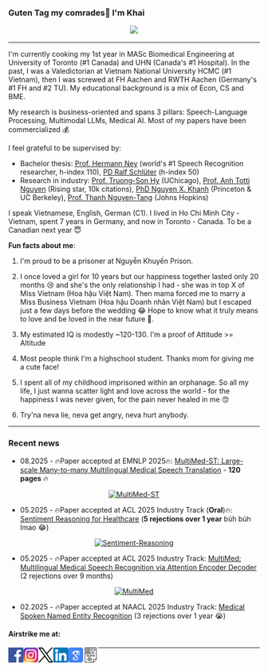 ### Guten Tag my comrades👋 I'm Khai

<p align="center">
  <img src="https://github-readme-stats.vercel.app/api?username=leduckhai&show_icons=true&theme=shadow_red&count_private=true&hide=commits,prs,issues,contribs&hide_rank=true" height="100"/> 
</p>

------------------------

I'm currently cooking my 1st year in MASc Biomedical Engineering at University of Toronto (#1 Canada) and UHN (Canada's #1 Hospital).
In the past, I was a Valedictorian at Vietnam National University HCMC (#1 Vietnam), then I was screwed at FH Aachen and RWTH Aachen (Germany's #1 FH and #2 TU). My educational background is a mix of Econ, CS and BME.

My research is business-oriented and spans 3 pillars: Speech-Language Processing, Multimodal LLMs, Medical AI. Most of my papers have been commercialized :moneybag:

I feel grateful to be supervised by: 

- Bachelor thesis: [Prof. Hermann Ney](https://scholar.google.de/citations?user=6C8rf-0AAAAJ&hl=de) (world's #1 Speech Recognition researcher, h-index 110), [PD Ralf Schlüter](https://scholar.google.de/citations?user=JmuAC9oAAAAJ&hl=de) (h-index 50)
- Research in industry: [Prof. Truong-Son Hy](https://scholar.google.com/citations?user=JiKBo6UAAAAJ&hl=en) (UChicago), [Prof. Anh Totti Nguyen](https://scholar.google.com/citations?user=EQw8d9AAAAAJ&hl=en) (Rising star, 10k citations), [PhD Nguyen X. Khanh](https://scholar.google.com/citations?user=SmqouhIAAAAJ) (Princeton & UC Berkeley), [Prof. Thanh Nguyen-Tang](https://scholar.google.co.kr/citations?user=UrTlMiwAAAAJ&hl=en) (Johns Hopkins)

I speak Vietnamese, English, German (C1). I lived in Ho Chi Minh City - Vietnam, spent 7 years in Germany, and now in Toronto - Canada. To be a Canadian next year :innocent:

**Fun facts about me**:

1. I'm proud to be a prisoner at Nguyễn Khuyến Prison.

2. I once loved a girl for 10 years but our happiness together lasted only 20 months :cry: and she's the only relationship I had - she was in top X of Miss Vietnam (Hoa hậu Việt Nam). Then mama forced me to marry a Miss Business Vietnam (Hoa hậu Doanh nhân Việt Nam) but I escaped just a few days before the wedding :joy: Hope to know what it truly means to love and be loved in the near future :smiling_face_with_three_hearts:.

3. My estimated IQ is modestly ~120-130. I'm a proof of Attitude >= Altitude

4. Most people think I'm a highschool student. Thanks mom for giving me a cute face!

5. I spent all of my childhood imprisoned within an orphanage. So all my life, I just wanna scatter light and love across the world - for the happiness I was never given, for the pain never healed in me :kissing_smiling_eyes:

6. Try'na neva lie, neva get angry, neva hurt anybody.

---------------------
### Recent news
- 08.2025 - 🔥Paper accepted at EMNLP 2025🔥: [MultiMed-ST: Large-scale Many-to-many Multilingual Medical Speech Translation](https://arxiv.org/abs/2504.03546) - **120 pages** 🔥

<p align="center">
  <a href="https://github.com/leduckhai/MultiMed-ST">
    <img height="90" src="https://github-readme-stats.vercel.app/api/pin/?username=leduckhai&repo=MultiMed-ST&theme=rose" alt="MultiMed-ST">
  </a>
</p>

- 05.2025 - 🔥Paper accepted at ACL 2025 Industry Track (**Oral**)🔥: [Sentiment Reasoning for Healthcare](https://arxiv.org/abs/2407.21054) (**5 rejections over 1 year** bủh bủh lmao :joy:)

<p align="center">
  <a href="https://github.com/leduckhai/Sentiment-Reasoning">
    <img height="70" src="https://github-readme-stats.vercel.app/api/pin/?username=leduckhai&repo=Sentiment-Reasoning&theme=solarized-light" alt="Sentiment-Reasoning">
  </a>
</p>

- 05.2025 - 🔥Paper accepted at ACL 2025 Industry Track: [MultiMed: Multilingual Medical Speech Recognition via Attention Encoder Decoder](https://arxiv.org/abs/2409.14074) (2 rejections over 9 months)

<p align="center">
  <a href="https://github.com/leduckhai/MultiMed">
    <img height="90" src="https://github-readme-stats.vercel.app/api/pin/?username=leduckhai&repo=MultiMed&theme=shadow_red" alt="MultiMed">
  </a>
</p>

- 02.2025 - 🔥Paper accepted at NAACL 2025 Industry Track: [Medical Spoken Named Entity Recognition](https://arxiv.org/abs/2406.13337) (3 rejections over 1 year :sob:)


<!---
<p align="center">
  <img align="right" src="https://visitor-badge.laobi.icu/badge?page_id=leduckhai.leduckhai"> 
  <img align="left" alt="Python" src="https://img.shields.io/badge/python%20-%2314354C.svg?&style=for-the-badge&logo=python&logoColor=white"/> 
  <img align="left" alt="MATLAB" src="https://img.shields.io/badge/matlab%20-%23E34F26.svg?&style=for-the-badge&logo=matlab&logoColor=white"/> 
  <img align="left" alt="Java" src="https://img.shields.io/badge/java-%23ED8B00.svg?&style=for-the-badge&logo=java&logoColor=white"/>  
</p>
-->

#### Airstrike me at:
[<img align="left" alt="Facebook" src="https://github.com/leduckhai/leduckhai/blob/main/icons/facebook-icon.png" width="30"/>](https://www.facebook.com/techmonzter/)
[<img align="left" alt="Instagram" src="https://github.com/leduckhai/leduckhai/blob/main/icons/instagram-icon.jfif" width="30"/>](https://www.instagram.com/_techmonzter_/)
[<img align="left" alt="X" src="https://github.com/leduckhai/leduckhai/blob/main/icons/x-icon.png" width="30"/>](https://twitter.com/_leduckhai_)
[<img align="left" alt="LinkedIn" src="https://github.com/leduckhai/leduckhai/blob/main/icons/linkedin-icon.png" width="30"/>](https://www.linkedin.com/in/khaileduc/)
[<img align="left" alt="GoogleScholar" src="https://github.com/leduckhai/leduckhai/blob/main/google-scholar-icon.png" width="30"/>](https://scholar.google.de/citations?user=DfAzEe0AAAAJ&hl=en)
[<img align="left" alt="MyCV" src="https://github.com/leduckhai/leduckhai/blob/main/icons/my-cv-icon.png" width="30"/>](https://drive.google.com/file/d/1iAh1VNEjDvN-QShFfAsHSabPS8zZro1V/view?usp=drive_link)

-------------------


